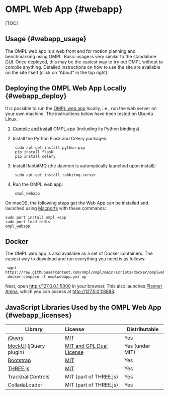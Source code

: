 # OMPL Web App {#webapp}

[TOC]

## Usage {#webapp_usage}

The OMPL web app is a web front end for motion planning and benchmarking using OMPL. Basic usage is very similar to the standalone [GUI](gui.html). Once deployed, this may be the easiest way to try out OMPL without to compile anything. Detailed instructions on how to use the site are available on the site itself (click on “About” in the top right).

## Deploying the OMPL Web App Locally {#webapp_deploy}

It is possible to run the [OMPL web app](http://omplapp.kavrakilab.org) locally, i.e., run the web server on your own machine. The instructions below have been tested on Ubuntu Linux.

1. [Compile and install](installation.html) OMPL.app (including its Python bindings).
2. Install the Python Flask and Celery packages:

        sudo apt-get install python-pip
        pip install flask
        pip install celery

3. Install RabbitMQ (the daemon is automatically launched upon install):

        sudo apt-get install rabbitmq-server

4. Run the OMPL web app:

        ompl_webapp

On macOS, the following steps get the Web App can be installed and launched using [Macports](http://macPorts.org) with these commands:

    sudo port install ompl +app
    sudo port load redis
    ompl_webapp

## Docker

The OMPL web app is also available as a set of Docker containers. The easiest way to download and run everything you need is as follows:

     wget https://raw.githubusercontent.com/ompl/ompl/main/scripts/docker/omplwebapp.yml
     docker-compose -f omplwebapp.yml up

Next, open <http://127.0.0.1:5000> in your browser. This also launches [Planner Arena](plannerarena.html), which you can access at <http://127.0.0.1:8888>.

## JavaScript Libraries Used by the OMPL Web App {#webapp_licenses}

| Library                 | License                                                         | Distributable   |
| ----------------------- | :-------------------------------------------------------------- | --------------- |
| [jQuery](https://jquery.com/) | [MIT](https://github.com/jquery/jquery/blob/main/LICENSE.txt) | Yes             |
| [blockUI](http://malsup.com/jquery/block/) (jQuery plugin) | [MIT and GPL Dual License](https://github.com/malsup/blockui/) | Yes (under MIT) |
| [Bootstrap](https://getbootstrap.com) | [MIT](https://github.com/twbs/bootstrap/blob/main/LICENSE) | Yes             |
| [THREE.js](https://threejs.org) | [MIT](https://github.com/mrdoob/three.js/blob/master/LICENSE)   | Yes             |
| TrackballControls       | MIT (part of THREE.js)                                          | Yes             |
| ColladaLoader           | MIT (part of THREE.js)                                          | Yes             |

